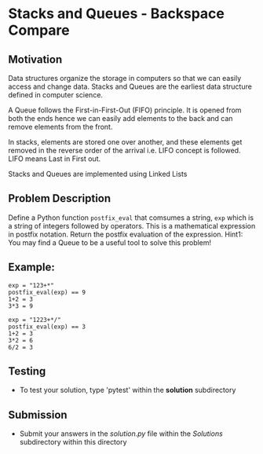 # Stacks and Queues - Backspace Compare

## Motivation
Data structures organize the storage in computers so that we can easily access and change data. Stacks and Queues are the earliest data structure defined in computer science.

A Queue follows the First-in-First-Out (FIFO) principle. It is opened from both the ends hence we can easily add elements to the back and can remove elements from the front. 

In stacks, elements are stored one over another, and these elements get removed in the reverse order of the arrival i.e. LIFO concept is followed. LIFO means Last in First out.

Stacks and Queues are implemented using Linked Lists

## Problem Description
Define a Python function `postfix_eval` that comsumes a string, `exp` which is a string of integers followed by operators. This is a mathematical expression in postfix notation. Return the postfix evaluation of the expression.
Hint1: You may find a Queue to be a useful tool to solve this problem!

## Example:
```
exp = "123+*"
postfix_eval(exp) == 9 
1+2 = 3
3*3 = 9

exp = "1223+*/"
postfix_eval(exp) == 3 
1+2 = 3
3*2 = 6
6/2 = 3
```

## Testing
* To test your solution, type 'pytest' within the **solution** subdirectory

## Submission
* Submit your answers in the *solution.py* file within the *Solutions* subdirectory within this directory